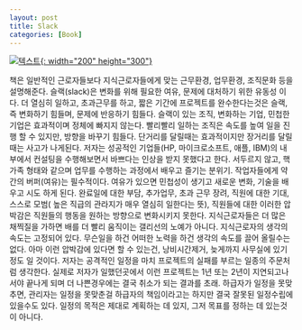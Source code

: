 ```yaml
---
layout: post
title: Slack
categories: [Book]
---
```


[![텍스트](http://image.yes24.com/momo/TopCate82/MidCate04/8134832.jpg){: width="200" height="300"}](http://www.yes24.com/Product/Goods/3769662?scode=032&OzSrank=1)

책은 일반적인 근로자들보다 지식근로자들에게 맞는 근무환경, 업무환경, 조직문화 등을 설명해준다.
슬랙(slack)은 변화를 위해 필요한 여유, 문제에 대처하기 위한 유동성 이다. 더 열심히 일하고, 초과근무를 하고, 짧은 기간에 프로젝트를 완수한다는것은
슬랙, 즉 변화하기 힘들며, 문제에 반응하기 힘들다.  슬랙이 있는 조직, 변화하는 기업, 민첩한 기업은 효과적이며 정체에 빠지지 않는다.
빨리빨리 일하는 조직은 속도를 높여 일을 진행 할 수 있지만, 방향을 바꾸기 힘들다. 단거리를 달릴때는 효과적이지만 장거리를 달릴 때는 사고가 나게된다.
저자는 성공적인 기업들(HP, 마이크로소프트, 애플, IBM)의 내부에서 컨설팅을 수행해보면서 바쁘다는 인상을 받지 못했다고 한다. 서두르지 않고, 
핵가족 형태와 같으며 업무를 수행하는 과정에서 배우고 즐기는 분위기.
작업자들에게 약간의 버퍼(여유)는 필수적이다.  여유가 있으면 민첩성이 생기고 새로운 변화, 기술을 배우고 시도 하게 된다.
완료일에 대한 부담, 추가업무, 초과 근무 장려, 직원에 대한 기대, 스스로 모범( 높은 직급의 관라지가 매우 열심히 일한다는 뜻), 직원들에 대한 이러한 압박감은 직원들의 
행동을 원하는 방향으로 변화시키지 못한다.
지식근로자들은 더 많은 채찍질을 가하면 배를 더 빨리 움직이는 갤리선의 노예가 아니다. 지식근로자의 생각의 속도는 고정되어 있다. 무슨일을 하건 어떠한 노력을 하건 생각의 
속도를 끌어 올릴수는 없다. 아마 이런 압박감에 있다면 할 수 있는건, 낭비시간제거, 늦게까지 사무실에 있기 정도 일 것이다.
저자는 공격적인 일정을 마치 프로젝트의 실패를 부르는 일종의 주문처럼 생각한다. 실제로 저자가 일했던곳에서 이런 프로젝트는 1년 또는 2년이 지연되고나서야 끝나게 되며 더 나쁜경우에는 결국 취소가 되는 결과를 초래.
하급자가 일정을 못맞추면, 관리자는 일정을 못맞춘걸 하급자의 책임이라고는 하지만 결국 잘못된 일정수립에 있을수도 있다. 일정의 목적은 제대로 계획하는 데 있지, 그저 목표를 정하는 데 있는것이 아니다.